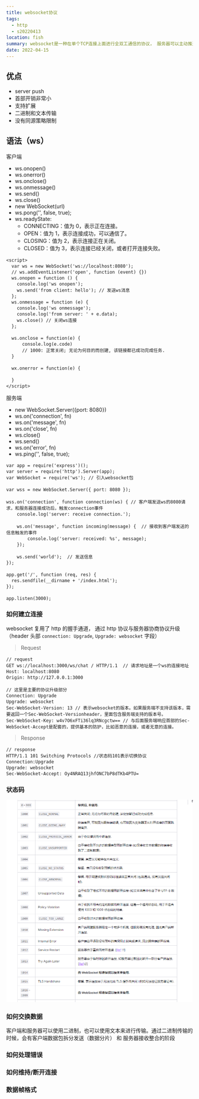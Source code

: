 ```yaml
---
title: websocket协议
tags:
  - http
  - s20220413
location: fish
summary: websocket是一种在单个TCP连接上面进行全双工通信的协议， 服务器可以主动推送信息给客户端。 HTTP2.0之前，服务器是不能主动推送信息给客户端的。
date: 2022-04-15
---
```


## 优点

- server push
- 首部开销非常小
- 支持扩展
- 二进制和文本传输
- 没有同源策略限制

## 语法（ws）

客户端

- ws.onopen()
- ws.onerror()
- ws.onclose()
- ws.onmessage()
- ws.send()
- ws.close()
- new WebSocket(url)
- ws.pong('', false, true);
- ws.readyState:
  - CONNECTING：值为 0，表示正在连接。
  - OPEN：值为 1，表示连接成功，可以通信了。
  - CLOSING：值为 2，表示连接正在关闭。
  - CLOSED：值为 3，表示连接已经关闭，或者打开连接失败。

```
<script>
  var ws = new WebSocket('ws://localhost:8080');
  // ws.addEventListener('open', function (event) {})
  ws.onopen = function () {
    console.log('ws onopen');
    ws.send('from client: hello'); // 发送ws消息
  };
  ws.onmessage = function (e) {
    console.log('ws onmessage');
    console.log('from server: ' + e.data);
    ws.close() // 关闭ws连接
  };

  ws.onclose = function(e) {
      console.log(e.code)
      // 1000: 正常关闭; 无论为何目的而创建, 该链接都已成功完成任务.
  }

  wx.onerror = function(e) {

  }
</script>
```

服务端

- new WebSocket.Server({port: 8080})
- ws.on('connection', fn)
- ws.on('message', fn)
- ws.on('close', fn)
- ws.close()
- ws.send()
- ws.on('error', fn)
- ws.ping('', false, true);

```
var app = require('express')();
var server = require('http').Server(app);
var WebSocket = require('ws'); // 引入websocket包

var wss = new WebSocket.Server({ port: 8080 });

wss.on('connection', function connection(ws) { // 客户端发送ws的8080请求，和服务器连接成功后，触发connection事件
    console.log('server: receive connection.');

    ws.on('message', function incoming(message) {  // 接收到客户端发送的信息触发的事件
        console.log('server: received: %s', message);
    });

    ws.send('world');  // 发送信息
});

app.get('/', function (req, res) {
  res.sendfile(__dirname + '/index.html');
});

app.listen(3000);

```

### 如何建立连接

websocket 复用了 http 的握手通道， 通过 http 协议与服务器协商协议升级（header 头部 `connection: Upgrade`, `Upgrade: websocket` 字段）

> Request

```
// request
GET ws://localhost:3000/ws/chat / HTTP/1.1  // 请求地址是一个ws的连接地址
Host: localhost:8080
Origin: http://127.0.0.1:3000

// 这里是主要的协议升级部分
Connection: Upgrade
Upgrade: websocket
Sec-WebSocket-Version: 13 // 表示websocket的版本。如果服务端不支持该版本，需要返回一个Sec-WebSocket-Versionheader，里面包含服务端支持的版本号。
Sec-WebSocket-Key: w4v7O6xFTi36lq3RNcgctw== // 与后面服务端响应首部的Sec-WebSocket-Accept是配套的，提供基本的防护，比如恶意的连接，或者无意的连接。
```

> Response

```
// response
HTTP/1.1 101 Switching Protocols //状态码101表示切换协议
Connection:Upgrade
Upgrade: websocket
Sec-WebSocket-Accept: Oy4NRAQ13jhfONC7bP8dTKb4PTU=
```

### 状态码

![socket状态码](./imgs/socketStatuscode.png)

### 如何交换数据

客户端和服务器可以使用二进制，也可以使用文本来进行传输。通过二进制传输的时候，会有客户端数据包拆分发送（数据分片） 和 服务器接收整合的阶段

### 如何处理错误

### 如何维持/断开连接

### 数据帧格式
